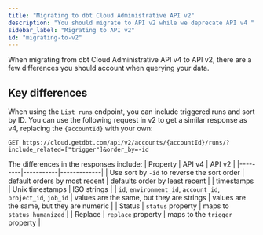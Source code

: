 ```yaml
---
title: "Migrating to dbt Cloud Administrative API v2"
description: "You should migrate to API v2 while we deprecate API v4 "
sidebar_label: "Migrating to API v2"
id: "migrating-to-v2"
---
```



When migrating from dbt Cloud Administrative API v4 to API v2, there are a few differences you should account when querying your data. 

## Key differences

When using the `List runs` endpoint, you can include triggered runs and sort by ID. You can use the following request in v2 to get a similar response as v4, replacing the `{accountId}` with your own:

```shell
GET https://cloud.getdbt.com/api/v2/accounts/{accountId}/runs/?include_related=["trigger"]&order_by=-id
```

The differences in the responses include:
| Property | API v4    | API v2      |
|---------|-----------|-------------|
| Use sort by `-id` to reverse the sort order | default orders by most recent | defaults order by least recent |
| timestamps | Unix timestamps | ISO strings |
| `id`, `environment_id`, `account_id`, `project_id`, `job_id` | values are the same, but they are strings | values are the same, but they are numeric |
| Status | `status` property |  maps to `status_humanized` |
| Replace | `replace` property | maps to the `trigger` property |
